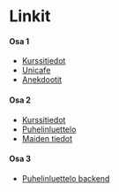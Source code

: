 Linkit
===
#### Osa 1
- [Kurssitiedot](https://github.com/S4ndyk-fullstack/kurssitiedot/tree/osa1)
- [Unicafe](https://github.com/S4ndyk-fullstack/unicafe)
- [Anekdootit](https://github.com/S4ndyk-fullstack/anekdootit)
#### Osa 2
- [Kurssitiedot](https://github.com/S4ndyk-fullstack/kurssitiedot/tree/osa2)
- [Puhelinluettelo](https://github.com/S4ndyk-fullstack/puhelinluettelo/tree/osa2)
- [Maiden tiedot](https://github.com/S4ndyk-fullstack/maiden-tiedot)
#### Osa 3
- [Puhelinluettelo backend](https://github.com/S4ndyk-fullstack/puhelinluettelo-backend)
